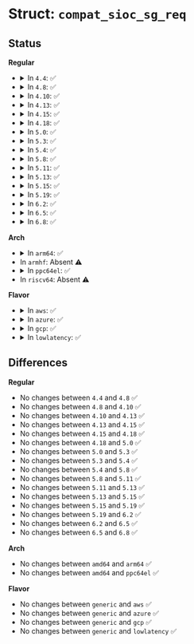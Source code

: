 # Struct: <code>compat_sioc_sg_req</code>

## Status
<b>Regular</b>
<ul>
<li>
<details>
<summary>In <code>4.4</code>: ✅</summary>

```c
struct compat_sioc_sg_req {
    struct in_addr src;
    struct in_addr grp;
    compat_ulong_t pktcnt;
    compat_ulong_t bytecnt;
    compat_ulong_t wrong_if;
};
```
</details>
</li>
<li>
<details>
<summary>In <code>4.8</code>: ✅</summary>

```c
struct compat_sioc_sg_req {
    struct in_addr src;
    struct in_addr grp;
    compat_ulong_t pktcnt;
    compat_ulong_t bytecnt;
    compat_ulong_t wrong_if;
};
```
</details>
</li>
<li>
<details>
<summary>In <code>4.10</code>: ✅</summary>

```c
struct compat_sioc_sg_req {
    struct in_addr src;
    struct in_addr grp;
    compat_ulong_t pktcnt;
    compat_ulong_t bytecnt;
    compat_ulong_t wrong_if;
};
```
</details>
</li>
<li>
<details>
<summary>In <code>4.13</code>: ✅</summary>

```c
struct compat_sioc_sg_req {
    struct in_addr src;
    struct in_addr grp;
    compat_ulong_t pktcnt;
    compat_ulong_t bytecnt;
    compat_ulong_t wrong_if;
};
```
</details>
</li>
<li>
<details>
<summary>In <code>4.15</code>: ✅</summary>

```c
struct compat_sioc_sg_req {
    struct in_addr src;
    struct in_addr grp;
    compat_ulong_t pktcnt;
    compat_ulong_t bytecnt;
    compat_ulong_t wrong_if;
};
```
</details>
</li>
<li>
<details>
<summary>In <code>4.18</code>: ✅</summary>

```c
struct compat_sioc_sg_req {
    struct in_addr src;
    struct in_addr grp;
    compat_ulong_t pktcnt;
    compat_ulong_t bytecnt;
    compat_ulong_t wrong_if;
};
```
</details>
</li>
<li>
<details>
<summary>In <code>5.0</code>: ✅</summary>

```c
struct compat_sioc_sg_req {
    struct in_addr src;
    struct in_addr grp;
    compat_ulong_t pktcnt;
    compat_ulong_t bytecnt;
    compat_ulong_t wrong_if;
};
```
</details>
</li>
<li>
<details>
<summary>In <code>5.3</code>: ✅</summary>

```c
struct compat_sioc_sg_req {
    struct in_addr src;
    struct in_addr grp;
    compat_ulong_t pktcnt;
    compat_ulong_t bytecnt;
    compat_ulong_t wrong_if;
};
```
</details>
</li>
<li>
<details>
<summary>In <code>5.4</code>: ✅</summary>

```c
struct compat_sioc_sg_req {
    struct in_addr src;
    struct in_addr grp;
    compat_ulong_t pktcnt;
    compat_ulong_t bytecnt;
    compat_ulong_t wrong_if;
};
```
</details>
</li>
<li>
<details>
<summary>In <code>5.8</code>: ✅</summary>

```c
struct compat_sioc_sg_req {
    struct in_addr src;
    struct in_addr grp;
    compat_ulong_t pktcnt;
    compat_ulong_t bytecnt;
    compat_ulong_t wrong_if;
};
```
</details>
</li>
<li>
<details>
<summary>In <code>5.11</code>: ✅</summary>

```c
struct compat_sioc_sg_req {
    struct in_addr src;
    struct in_addr grp;
    compat_ulong_t pktcnt;
    compat_ulong_t bytecnt;
    compat_ulong_t wrong_if;
};
```
</details>
</li>
<li>
<details>
<summary>In <code>5.13</code>: ✅</summary>

```c
struct compat_sioc_sg_req {
    struct in_addr src;
    struct in_addr grp;
    compat_ulong_t pktcnt;
    compat_ulong_t bytecnt;
    compat_ulong_t wrong_if;
};
```
</details>
</li>
<li>
<details>
<summary>In <code>5.15</code>: ✅</summary>

```c
struct compat_sioc_sg_req {
    struct in_addr src;
    struct in_addr grp;
    compat_ulong_t pktcnt;
    compat_ulong_t bytecnt;
    compat_ulong_t wrong_if;
};
```
</details>
</li>
<li>
<details>
<summary>In <code>5.19</code>: ✅</summary>

```c
struct compat_sioc_sg_req {
    struct in_addr src;
    struct in_addr grp;
    compat_ulong_t pktcnt;
    compat_ulong_t bytecnt;
    compat_ulong_t wrong_if;
};
```
</details>
</li>
<li>
<details>
<summary>In <code>6.2</code>: ✅</summary>

```c
struct compat_sioc_sg_req {
    struct in_addr src;
    struct in_addr grp;
    compat_ulong_t pktcnt;
    compat_ulong_t bytecnt;
    compat_ulong_t wrong_if;
};
```
</details>
</li>
<li>
<details>
<summary>In <code>6.5</code>: ✅</summary>

```c
struct compat_sioc_sg_req {
    struct in_addr src;
    struct in_addr grp;
    compat_ulong_t pktcnt;
    compat_ulong_t bytecnt;
    compat_ulong_t wrong_if;
};
```
</details>
</li>
<li>
<details>
<summary>In <code>6.8</code>: ✅</summary>

```c
struct compat_sioc_sg_req {
    struct in_addr src;
    struct in_addr grp;
    compat_ulong_t pktcnt;
    compat_ulong_t bytecnt;
    compat_ulong_t wrong_if;
};
```
</details>
</li>
</ul>
<b>Arch</b>
<ul>
<li>
<details>
<summary>In <code>arm64</code>: ✅</summary>

```c
struct compat_sioc_sg_req {
    struct in_addr src;
    struct in_addr grp;
    compat_ulong_t pktcnt;
    compat_ulong_t bytecnt;
    compat_ulong_t wrong_if;
};
```
</details>
</li>
<li>
In <code>armhf</code>: Absent ⚠️
</li>
<li>
<details>
<summary>In <code>ppc64el</code>: ✅</summary>

```c
struct compat_sioc_sg_req {
    struct in_addr src;
    struct in_addr grp;
    compat_ulong_t pktcnt;
    compat_ulong_t bytecnt;
    compat_ulong_t wrong_if;
};
```
</details>
</li>
<li>
In <code>riscv64</code>: Absent ⚠️
</li>
</ul>
<b>Flavor</b>
<ul>
<li>
<details>
<summary>In <code>aws</code>: ✅</summary>

```c
struct compat_sioc_sg_req {
    struct in_addr src;
    struct in_addr grp;
    compat_ulong_t pktcnt;
    compat_ulong_t bytecnt;
    compat_ulong_t wrong_if;
};
```
</details>
</li>
<li>
<details>
<summary>In <code>azure</code>: ✅</summary>

```c
struct compat_sioc_sg_req {
    struct in_addr src;
    struct in_addr grp;
    compat_ulong_t pktcnt;
    compat_ulong_t bytecnt;
    compat_ulong_t wrong_if;
};
```
</details>
</li>
<li>
<details>
<summary>In <code>gcp</code>: ✅</summary>

```c
struct compat_sioc_sg_req {
    struct in_addr src;
    struct in_addr grp;
    compat_ulong_t pktcnt;
    compat_ulong_t bytecnt;
    compat_ulong_t wrong_if;
};
```
</details>
</li>
<li>
<details>
<summary>In <code>lowlatency</code>: ✅</summary>

```c
struct compat_sioc_sg_req {
    struct in_addr src;
    struct in_addr grp;
    compat_ulong_t pktcnt;
    compat_ulong_t bytecnt;
    compat_ulong_t wrong_if;
};
```
</details>
</li>
</ul>

## Differences
<b>Regular</b>
<ul>
<li>
No changes between <code>4.4</code> and <code>4.8</code> ✅
</li>
<li>
No changes between <code>4.8</code> and <code>4.10</code> ✅
</li>
<li>
No changes between <code>4.10</code> and <code>4.13</code> ✅
</li>
<li>
No changes between <code>4.13</code> and <code>4.15</code> ✅
</li>
<li>
No changes between <code>4.15</code> and <code>4.18</code> ✅
</li>
<li>
No changes between <code>4.18</code> and <code>5.0</code> ✅
</li>
<li>
No changes between <code>5.0</code> and <code>5.3</code> ✅
</li>
<li>
No changes between <code>5.3</code> and <code>5.4</code> ✅
</li>
<li>
No changes between <code>5.4</code> and <code>5.8</code> ✅
</li>
<li>
No changes between <code>5.8</code> and <code>5.11</code> ✅
</li>
<li>
No changes between <code>5.11</code> and <code>5.13</code> ✅
</li>
<li>
No changes between <code>5.13</code> and <code>5.15</code> ✅
</li>
<li>
No changes between <code>5.15</code> and <code>5.19</code> ✅
</li>
<li>
No changes between <code>5.19</code> and <code>6.2</code> ✅
</li>
<li>
No changes between <code>6.2</code> and <code>6.5</code> ✅
</li>
<li>
No changes between <code>6.5</code> and <code>6.8</code> ✅
</li>
</ul>
<b>Arch</b>
<ul>
<li>
No changes between <code>amd64</code> and <code>arm64</code> ✅
</li>
<li>
No changes between <code>amd64</code> and <code>ppc64el</code> ✅
</li>
</ul>
<b>Flavor</b>
<ul>
<li>
No changes between <code>generic</code> and <code>aws</code> ✅
</li>
<li>
No changes between <code>generic</code> and <code>azure</code> ✅
</li>
<li>
No changes between <code>generic</code> and <code>gcp</code> ✅
</li>
<li>
No changes between <code>generic</code> and <code>lowlatency</code> ✅
</li>
</ul>

